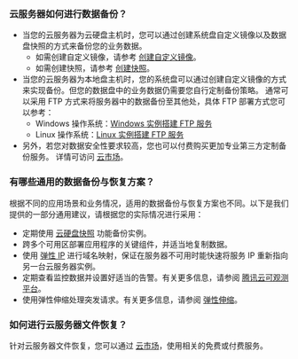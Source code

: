 ### 云服务器如何进行数据备份？

- 当您的云服务器为云硬盘主机时，您可以通过创建系统盘自定义镜像以及数据盘快照的方式来备份您的业务数据。 
  - 如需创建自定义镜像，请参考 [创建自定义镜像](https://cloud.tencent.com/document/product/213/4942)。
  - 如需创建快照，请参考 [创建快照](https://cloud.tencent.com/document/product/362/5755)。
- 当您的云服务器为本地盘主机时，您的系统盘可以通过创建自定义镜像的方式来实现备份。但您的数据盘中的业务数据仍需要您自行定制备份策略。 
  通常可以采用 FTP 方式来将服务器中的数据备份至其他处，具体 FTP 部署方式您可以参考： 
  - Windows 操作系统：[Windows 实例搭建 FTP 服务](https://cloud.tencent.com/document/product/213/10414)
  - Linux 操作系统：[Linux 实例搭建 FTP 服务](https://cloud.tencent.com/document/product/213/10912) 
- 另外，若您对数据安全性要求较高，您也可以付费购买更加专业第三方定制备份服务。
详情可访问 [云市场](https://market.cloud.tencent.com/)。

### 有哪些通用的数据备份与恢复方案？

根据不同的应用场景和业务情况，适用的数据备份与恢复方案也不同。以下是我们提供的一部分通用建议，请根据您的实际情况进行采用：
- 定期使用 [云硬盘快照](https://cloud.tencent.com/doc/product/362/5754) 功能备份实例。
- 跨多个可用区部署应用程序的关键组件，并适当地复制数据。
- 使用 [弹性 IP](https://cloud.tencent.com/doc/product/213/5733) 进行域名映射，保证在服务器不可用时能快速将服务 IP 重新指向另一台云服务器实例。
- 定期查看监控数据并设置好适当的告警。有关更多信息，请参阅 [腾讯云可观测平台](https://cloud.tencent.com/doc/product/248)。
- 使用弹性伸缩处理突发请求。有关更多信息，请参阅 [弹性伸缩](https://cloud.tencent.com/doc/product/377)。

### 如何进行云服务器文件恢复？

针对云服务器文件恢复，您可以通过 [云市场](https://market.cloud.tencent.com/)，使用相关的免费或付费服务。

